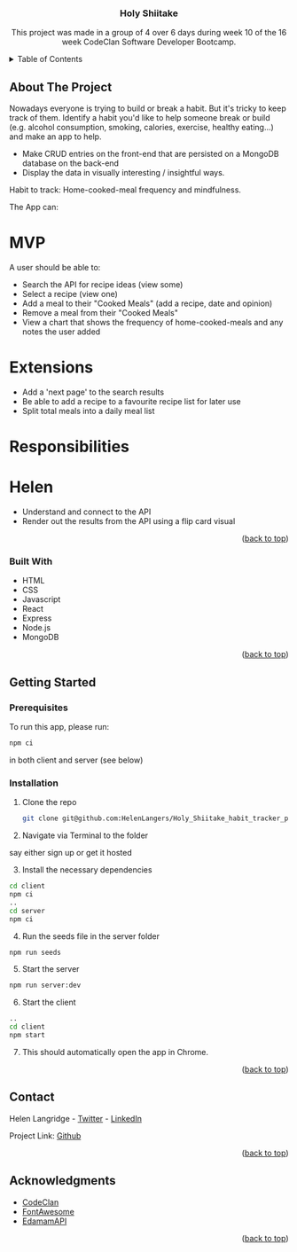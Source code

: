 <!-- Improved compatibility of back to top link: See: https://github.com/othneildrew/Best-README-Template/pull/73 -->
<a name="readme-top"></a>
<!--
*** Thanks for checking out the Best-README-Template. If you have a suggestion
*** that would make this better, please fork the repo and create a pull request
*** or simply open an issue with the tag "enhancement".
*** Don't forget to give the project a star!
*** Thanks again! Now go create something AMAZING! :D
-->



<!-- PROJECT NAME -->
<h3 align="center">Holy Shiitake</h3>

  <p align="center">
    This project was made in a group of 4 over 6 days during week 10 of the 16 week CodeClan Software Developer Bootcamp.
  </p>
</div>


<!-- TABLE OF CONTENTS -->
<details>
  <summary>Table of Contents</summary>
  <ol>
    <li>
      <a href="#about-the-project">About The Project</a>
      <ul>
        <li><a href="#built-with">Built With</a></li>
      </ul>
    </li>
    <li>
      <a href="#getting-started">Getting Started</a>
      <ul>
        <li><a href="#prerequisites">Prerequisites</a></li>
        <li><a href="#installation">Installation</a></li>
      </ul>
    </li>
    <li><a href="#contact">Contact</a></li>
    <li><a href="#acknowledgments">Acknowledgments</a></li>
  </ol>
</details>



<!-- ABOUT THE PROJECT -->
## About The Project

Nowadays everyone is trying to build or break a habit. But it's tricky to keep track of them. Identify a habit you'd like to help someone break or build (e.g. alcohol consumption, smoking, calories, exercise, healthy eating...) and make an app to help.
* Make CRUD entries on the front-end that are persisted on a MongoDB database on the back-end
* Display the data in visually interesting / insightful ways.

Habit to track: Home-cooked-meal frequency and mindfulness.

The App can:

# MVP
A user should be able to:

* Search the API for recipe ideas (view some)
* Select a recipe (view one)
* Add a meal to their "Cooked Meals" (add a recipe, date and opinion)
* Remove a meal from their "Cooked Meals"
* View a chart that shows the frequency of home-cooked-meals and any notes the user added


# Extensions
* Add a 'next page' to the search results 
* Be able to add a recipe to a favourite recipe list for later use
* Split total meals into a daily meal list


# Responsibilities
# Helen
* Understand and connect to the API
* Render out the results from the API using a flip card visual



<p align="right">(<a href="#readme-top">back to top</a>)</p>

### Built With

* HTML
* CSS
* Javascript
* React
* Express
* Node.js
* MongoDB


<p align="right">(<a href="#readme-top">back to top</a>)</p>



<!-- GETTING STARTED -->
## Getting Started
### Prerequisites

To run this app, please run:
```sh
npm ci
```

in both client and server (see below)

### Installation

1. Clone the repo
   ```sh
   git clone git@github.com:HelenLangers/Holy_Shiitake_habit_tracker_project.git
   ```
2. Navigate via Terminal to the folder


say either sign up or get it hosted


3. Install the necessary dependencies
```sh
cd client
npm ci
..
cd server
npm ci
```
4. Run the seeds file in the server folder
  ```sh
  npm run seeds
  ```
5. Start the server
  ```sh
  npm run server:dev
  ```
6. Start the client
```sh
..
cd client
npm start
```
7. This should automatically open the app in Chrome.

<p align="right">(<a href="#readme-top">back to top</a>)</p>


<!-- CONTACT -->
## Contact

Helen Langridge - [Twitter](https://twitter.com/HelenCycling) - [LinkedIn](https://www.linkedin.com/in/helen-langridge-62b32b166/)

Project Link: [Github](https://github.com/HelenLangers/CC_MERN_habit_tracker_project)

<p align="right">(<a href="#readme-top">back to top</a>)</p>



<!-- ACKNOWLEDGMENTS -->
## Acknowledgments

* [CodeClan](https://codeclan.com/)
* [FontAwesome](https://fontawesome.com/)
* [EdamamAPI](https://www.edamam.com/)


<p align="right">(<a href="#readme-top">back to top</a>)</p>

